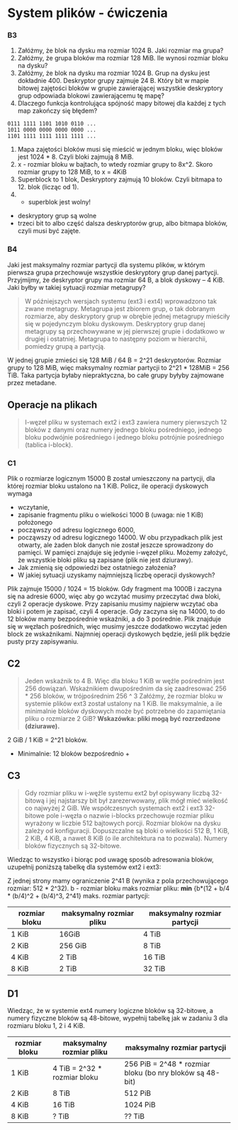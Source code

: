 # System plików - ćwiczenia
### B3
1. Załóżmy, że blok na dysku ma rozmiar 1024 B. Jaki rozmiar ma grupa?
2. Załóżmy, że grupa bloków ma rozmiar 128 MiB. Ile wynosi rozmiar bloku na dysku?
3. Załóżmy, że blok na dysku ma rozmiar 1024 B. Grup na dysku jest dokładnie 400. Deskryptor grupy zajmuje 24 B. Który bit w mapie bitowej zajętości bloków w grupie zawierającej wszystkie deskryptory grup odpowiada blokowi zawierającemu tę mapę?
4. Dlaczego funkcja kontrolująca spójność mapy bitowej dla każdej z tych map zakończy się błędem?
```
0111 1111 1101 1010 0110 ...
1011 0000 0000 0000 0000 ...
1101 1111 1111 1111 1111 ...
```

1. Mapa zajętości bloków musi się mieścić w jednym bloku, więc bloków jest 1024 * 8. Czyli bloki zajmują 8 MiB.
2. x - rozmiar bloku w bajtach,  to wtedy rozmiar grupy to 8x^2. Skoro rozmiar grupy to 128 MiB, to x = 4KiB 
3. Superblock to 1 blok, Deskryptory zajmują 10 bloków. Czyli bitmapa to 12. blok (licząc od 1).
4. * superblok jest wolny!
* deskryptory grup są wolne
* trzeci bit to albo część dalsza deskryptorów grup, albo bitmapa bloków, czyli musi być zajęte.

### B4
Jaki jest maksymalny rozmiar partycji dla systemu plików, w którym pierwsza grupa przechowuje wszystkie deskryptory grup danej partycji. Przyjmijmy, że deskryptor grupy ma rozmiar 64 B, a blok dyskowy – 4 KiB. Jaki byłby w takiej sytuacji rozmiar metagrupy? 

> W późniejszych wersjach systemu (ext3 i ext4) wprowadzono tak zwane metagrupy. Metagrupa jest zbiorem grup, o tak dobranym rozmiarze, aby deskryptory grup w obrębie jednej metagrupy mieściły się w pojedynczym bloku dyskowym. Deskryptory grup danej metagrupy są przechowywane w jej pierwszej grupie i dodatkowo w drugiej i ostatniej. Metagrupa to następny poziom w hierarchii, pomiedzy grupą a partycją.

W jednej grupie zmieści się 128 MiB / 64 B = 2^21 deskryptorów. Rozmiar grupy to 128 MiB, więc maksymalny rozmiar partycji to 2^21 * 128MiB = 256 TiB. Taka partycja byłaby niepraktyczna, bo całe grupy byłyby zajmowane przez metadane.  

## Operacje na plikach
> I-węzeł pliku w systemach ext2 i ext3 zawiera numery pierwszych 12 bloków z danymi oraz numery jednego bloku pośredniego, jednego bloku podwójnie pośredniego i jednego bloku potrójnie pośredniego (tablica i-block).
### C1
Plik o rozmiarze logicznym 15000 B został umieszczony na partycji, dla której rozmiar bloku ustalono na 1 KiB. 
Policz, ile operacji dyskowych wymaga
* wczytanie,
* zapisanie
fragmentu pliku o wielkości 1000 B (uwaga: nie 1 KiB) położonego
* począwszy od adresu logicznego 6000,
* począwszy od adresu logicznego 14000.
W obu przypadkach plik jest otwarty, ale żaden blok danych nie został jeszcze sprowadzony do pamięci. W pamięci znajduje się jedynie i-węzeł pliku. Możemy założyć, że wszystkie bloki pliku są zapisane (plik nie jest dziurawy).
* Jak zmienią się odpowiedzi bez ostatniego założenia?
* W jakiej sytuacji uzyskamy najmniejszą liczbę operacji dyskowych?

Plik zajmuje 15000 / 1024 = 15 bloków. Gdy fragment ma 1000B i zaczyna się na adresie 6000, więc aby go wczytać musimy przeczytać dwa bloki, czyli 2 operacje dyskowe. Przy zapisaniu musimy najpierw wczytać oba bloki i potem je zapisać, czyli 4 operacje. 
Gdy zaczyna się na 14000, to do 12 bloków mamy bezpośrednie wskaźniki, a do 3 pośrednie. Plik znajduje się w węzłach pośrednich, więc musimy jeszcze dodatkowo wczytać jeden block ze wskaźnikami. Najmniej operacji dyskowych będzie, jeśli plik będzie pusty przy zapisywaniu. 

## C2 
> Jeden wskaźnik to 4 B. Więc dla bloku 1 KiB w węźle pośrednim jest 256 dowiązań. Wskaźnikiem dwupośrednim da się zaadresować 256 * 256 bloków, w trójpośrednim 256 ^ 3
Załóżmy, że rozmiar bloku w systemie plików ext3 został ustalony na 1 KiB. Ile maksymalnie, a ile minimalnie bloków dyskowych może być potrzebne do zapamiętania pliku o rozmiarze 2 GiB?
__Wskazówka: pliki mogą być rozrzedzone (dziurawe).__

2 GiB / 1 KiB = 2^21 bloków. 
* Minimalnie: 12 bloków bezpośrednio + 


## C3
> Gdy rozmiar pliku w i-węźle systemu ext2 był opisywany liczbą 32-bitową i jej najstarszy bit był zarezerwowany, plik mógł mieć wielkość co najwyżej 2 GiB. We współczesnych systemach ext2 i ext3 32-bitowe pole i-węzła o nazwie i-blocks przechowuje rozmiar pliku wyrażony w liczbie 512 bajtowych porcji. Rozmiar bloków na dysku zależy od konfiguracji. Dopuszczalne są bloki o wielkości 512 B, 1 KiB, 2 KiB, 4 KiB, a nawet 8 KiB (o ile architektura na to pozwala). Numery bloków fizycznych są 32-bitowe.

Wiedząc to wszystko i biorąc pod uwagę sposób adresowania bloków, uzupełnij poniższą tabelkę dla systemów ext2 i ext3:

Z jednej strony mamy ograniczenie 2^41 B (wynika z pola przechowującego rozmiar: 512 * 2^32).
b - rozmiar bloku
maks rozmiar pliku: __min__ {b*(12 + b/4 * (b/4)^2 + (b/4)^3, 2^41}
maks. rozmiar partycji: 

rozmiar bloku | maksymalny rozmiar pliku | maksymalny rozmiar partycji
------------- | ------------------------ | ---------------------------
1 KiB | 16GiB | 4 TiB
2 KiB | 256 GiB | 8 TiB
4 KiB | 2 TiB | 16 TiB
8 KiB | 2 TiB | 32 TiB


## D1
Wiedząc, że w systemie ext4 numery logiczne bloków są 32-bitowe, a numery fizyczne bloków są 48-bitowe, wypełnij tabelkę jak w zadaniu 3 dla rozmiaru bloku 1, 2 i 4 KiB.

rozmiar bloku | maksymalny rozmiar pliku | maksymalny rozmiar partycji
-------------- | -------------------------- | ----------------------------
1 KiB 		    | 4 TiB = 2^32 * rozmiar bloku | 256 PiB = 2^48 * rozmiar bloku (bo nry bloków są 48-bit)
2 KiB 		    | 8 TiB                    | 512 PiB
4 KiB 		    | 16 TiB                   | 1024 PiB
8 KiB         | ? TiB                    | ?? TiB



